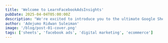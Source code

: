 ```yaml
---
title: 'Welcome to LearnFacebookAdsInsights'
pubDate: 2025-04-04T05:00:00Z
description: "We're excited to introduce you to the ultimate Google Sheets extension to enable you get the highest return on ads investment while mimimizing cost."
author: 'Adejumo Ridwan Suleiman'
image: '/blog/post-01-cover.png'
tags: ['sheets', 'facebook ads', 'digital marketing', 'ecommerce']
---
```



